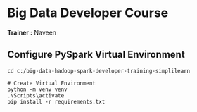 # Big Data Developer Course

**Trainer :** Naveen



## Configure PySpark Virtual Environment

```shell
cd c:/big-data-hadoop-spark-developer-training-simplilearn

# Create Virtual Environment
python -m venv venv
.\Scripts\activate
pip install -r requirements.txt
```



